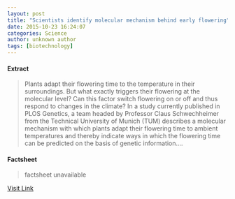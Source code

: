 ```yaml
---
layout: post
title: "Scientists identify molecular mechanism behind early flowering"
date: 2015-10-23 16:24:07
categories: Science
author: unknown author
tags: [biotechnology]
---
```



#### Extract
>Plants adapt their flowering time to the temperature in their surroundings. But what exactly triggers their flowering at the molecular level? Can this factor switch flowering on or off and thus respond to changes in the climate? In a study currently published in PLOS Genetics, a team headed by Professor Claus Schwechheimer from the Technical University of Munich (TUM) describes a molecular mechanism with which plants adapt their flowering time to ambient temperatures and thereby indicate ways in which the flowering time can be predicted on the basis of genetic information....

#### Factsheet
>factsheet unavailable

[Visit Link](http://phys.org/news/2015-10-scientists-molecular-mechanism-early.html)



